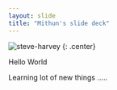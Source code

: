 ```yaml
---
layout: slide
title: "Mithun's slide deck"
---
```


![steve-harvey](https://cloud.githubusercontent.com/assets/16547949/25401187/0af0e288-29c3-11e7-9a88-38efd8b375cc.jpg)
{: .center}

Hello World

Learning lot of new things .....
